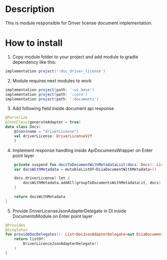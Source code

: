 # Description

This is module responsible for Driver license document implementation.

# How to install

1. Copy module folder to your project and add module to gradle dependency like this:

```groovy
implementation project(':doc_driver_license')
```

2. Module requires next modules to work

```groovy
implementation project(path: ':ui_base')
implementation project(path: ':core')
implementation project(path: ':documents')
```

3. Add following field inside document api response

```kotlin
@Parcelize
@JsonClass(generateAdapter = true)
data class Docs(
    @Json(name = "driverLicense")
    val driverLicense: DriverLicenseV2?
    )
```
4. Implement response handling inside ApiDocumensWrapper on Enter point layer

```kotlin
    private suspend fun docsToDocumentWithMetadataList(docs: Docs): List<DiiaDocumentWithMetadata> {
    var docsWithMetadata = mutableListOf<DiiaDocumentWithMetadata>()

    docs.driverLicense?.let {
        docsWithMetadata.addAll(groupToDocumentsWithMetadata(it, docs))
    }
    
    return docsWithMetadata
}
```
5. Provide DriverLicenseJsonAdapterDelegate in DI inside DocumentsModule on Enter point layer

```kotlin
@Provides
@Singleton
fun provideDocDelegates(): List<DocJsonAdapterDelegate<out DiiaDocument>> {
    return listOf(
        DriverLicenceJsonAdapterDelegate()
    )
}
```
